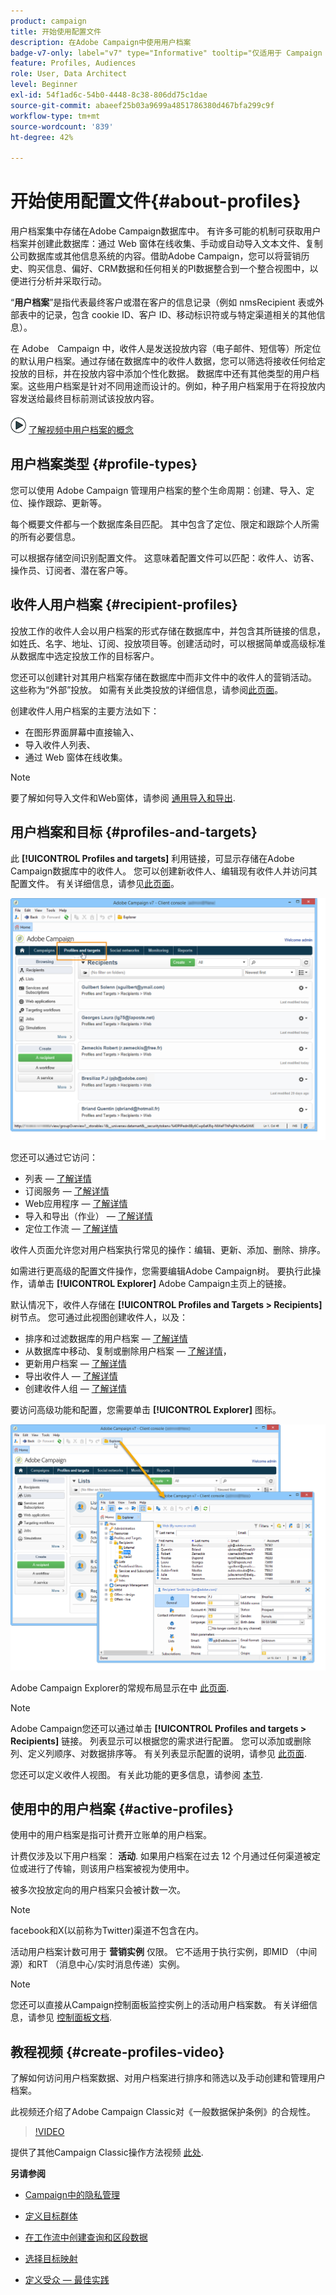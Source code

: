 ```yaml
---
product: campaign
title: 开始使用配置文件
description: 在Adobe Campaign中使用用户档案
badge-v7-only: label="v7" type="Informative" tooltip="仅适用于 Campaign Classic v7"
feature: Profiles, Audiences
role: User, Data Architect
level: Beginner
exl-id: 54f1ad6c-54b0-4448-8c38-806dd75c1dae
source-git-commit: abaeef25b03a9699a4851786380d467bfa299c9f
workflow-type: tm+mt
source-wordcount: '839'
ht-degree: 42%

---
```


# 开始使用配置文件{#about-profiles}



用户档案集中存储在Adobe Campaign数据库中。 有许多可能的机制可获取用户档案并创建此数据库：通过 Web 窗体在线收集、手动或自动导入文本文件、复制公司数据库或其他信息系统的内容。借助Adobe Campaign，您可以将营销历史、购买信息、偏好、CRM数据和任何相关的PI数据整合到一个整合视图中，以便进行分析并采取行动。

“**用户档案**”是指代表最终客户或潜在客户的信息记录（例如 nmsRecipient 表或外部表中的记录，包含 cookie ID、客户 ID、移动标识符或与特定渠道相关的其他信息）。

在 Adobe　Campaign 中，收件人是发送投放内容（电子邮件、短信等）所定位的默认用户档案。通过存储在数据库中的收件人数据，您可以筛选将接收任何给定投放的目标，并在投放内容中添加个性化数据。 数据库中还有其他类型的用户档案。这些用户档案是针对不同用途而设计的。例如，种子用户档案用于在将投放内容发送给最终目标前测试该投放内容。

![](assets/do-not-localize/how-to-video.png) [了解视频中用户档案的概念](#create-profiles-video)

## 用户档案类型 {#profile-types}

您可以使用 Adobe Campaign 管理用户档案的整个生命周期：创建、导入、定位、操作跟踪、更新等。

每个概要文件都与一个数据库条目匹配。 其中包含了定位、限定和跟踪个人所需的所有必要信息。

可以根据存储空间识别配置文件。 这意味着配置文件可以匹配：收件人、访客、操作员、订阅者、潜在客户等。

## 收件人用户档案 {#recipient-profiles}

投放工作的收件人会以用户档案的形式存储在数据库中，并包含其所链接的信息，如姓氏、名字、地址、订阅、投放项目等。创建活动时，可以根据简单或高级标准从数据库中选定投放工作的目标客户。

您还可以创建针对其用户档案存储在数据库中而非文件中的收件人的营销活动。 这些称为“外部”投放。 如需有关此类投放的详细信息，请参阅[此页面](../../delivery/using/steps-defining-the-target-population.md#selecting-external-recipients)。

创建收件人用户档案的主要方法如下：

* 在图形界面屏幕中直接输入、
* 导入收件人列表、
* 通过 Web 窗体在线收集。

>[!NOTE]
>
>要了解如何导入文件和Web窗体，请参阅 [通用导入和导出](../../platform/using/get-started-data-import-export.md).

## 用户档案和目标 {#profiles-and-targets}

此 **[!UICONTROL Profiles and targets]** 利用链接，可显示存储在Adobe Campaign数据库中的收件人。 您可以创建新收件人、编辑现有收件人并访问其配置文件。 有关详细信息，请参见[此页面](../../platform/using/editing-a-profile.md)。

![](assets/d_ncs_user_interface_target_link.png)

您还可以通过它访问：

* 列表 —  [了解详情](../../platform/using/creating-and-managing-lists.md)
* 订阅服务 —  [了解详情](../../delivery/using/managing-subscriptions.md)
* Web应用程序 —  [了解详情](../../web/using/about-web-applications.md)
* 导入和导出（作业） —  [了解详情](../../platform/using/about-generic-imports-exports.md)
* 定位工作流 —  [了解详情](../../workflow/using/building-a-workflow.md#implementation-steps-)

收件人页面允许您对用户档案执行常见的操作：编辑、更新、添加、删除、排序。

如需进行更高级的配置文件操作，您需要编辑Adobe Campaign树。 要执行此操作，请单击 **[!UICONTROL Explorer]** Adobe Campaign主页上的链接。

默认情况下，收件人存储在 **[!UICONTROL Profiles and Targets > Recipients]** 树节点。 您可通过此视图创建收件人，以及：

* 排序和过滤数据库的用户档案 —  [了解详情](../../platform/using/filtering-options.md)
* 从数据库中移动、复制或删除用户档案 —  [了解详情](../../platform/using/managing-profiles.md)，
* 更新用户档案 —  [了解详情](../../platform/using/updating-data.md)
* 导出收件人 —  [了解详情](../../platform/using/exporting-and-importing-profiles.md)
* 创建收件人组 —  [了解详情](../../platform/using/creating-and-managing-lists.md)

要访问高级功能和配置，您需要单击 **[!UICONTROL Explorer]** 图标。

![](assets/d_ncs_user_interface01.png)

Adobe Campaign Explorer的常规布局显示在中 [此页面](../../platform/using/adobe-campaign-explorer.md).

>[!NOTE]
>
>Adobe Campaign您还可以通过单击 **[!UICONTROL Profiles and targets > Recipients]** 链接。 列表显示可以根据您的需求进行配置。 您可以添加或删除列、定义列顺序、对数据排序等。 有关列表显示配置的说明，请参见 [此页面](../../platform/using/adobe-campaign-ui-lists.md).
>
>您还可以定义收件人视图。 有关此功能的更多信息，请参阅 [本节](../../platform/using/access-management-folders.md).

## 使用中的用户档案 {#active-profiles}

使用中的用户档案是指可计费开立账单的用户档案。

计费仅涉及以下用户档案： **活动**. 如果用户档案在过去 12 个月通过任何渠道被定位或进行了传输，则该用户档案被视为使用中。

被多次投放定向的用户档案只会被计数一次。

>[!NOTE]
>
>facebook和X(以前称为Twitter)渠道不包含在内。

活动用户档案计数可用于 **营销实例** 仅限。 它不适用于执行实例，即MID （中间源）和RT （消息中心/实时消息传递）实例。

>[!NOTE]
>
>您还可以直接从Campaign控制面板监控实例上的活动用户档案数。 有关详细信息，请参见 [控制面板文档](https://experienceleague.adobe.com/docs/control-panel/using/performance-monitoring/active-profiles-monitoring.html).

## 教程视频 {#create-profiles-video}

了解如何访问用户档案数据、对用户档案进行排序和筛选以及手动创建和管理用户档案。

此视频还介绍了Adobe Campaign Classic对《一般数据保护条例》的合规性。

>[!VIDEO](https://video.tv.adobe.com/v/35611?quality=12)

提供了其他Campaign Classic操作方法视频 [此处](https://experienceleague.adobe.com/docs/campaign-classic-learn/tutorials/overview.html?lang=zh-Hans).

**另请参阅**

* [Campaign中的隐私管理](https://helpx.adobe.com/cn/campaign/kb/acc-privacy.html)

* [定义目标群体](../../delivery/using/define-the-right-audience.md)

* [在工作流中创建查询和区段数据](../../workflow/using/targeting-data.md)

* [选择目标映射](../../delivery/using/selecting-a-target-mapping.md)

* [定义受众 — 最佳实践](../../delivery/using/define-the-right-audience.md)

